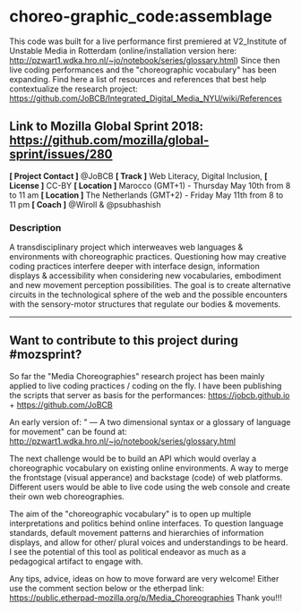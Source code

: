 # choreo-graphic_code:assemblage
This code was built for a live performance first premiered at V2_Institute of Unstable Media in Rotterdam (online/installation version here: http://pzwart1.wdka.hro.nl/~jo/notebook/series/glossary.html)
Since then live coding performances and the "choreographic vocabulary" has been expanding. 
Find here a list of resources and references that best help contextualize the research project: https://github.com/JoBCB/Integrated_Digital_Media_NYU/wiki/References

## Link to Mozilla Global Sprint 2018: https://github.com/mozilla/global-sprint/issues/280

**[ Project Contact ]** @JoBCB
**[ Track ]** Web Literacy, Digital Inclusion, 
**[ License ]** CC-BY
**[ Location ]** Marocco (GMT+1)  - Thursday May 10th from 8 to 11 am
**[ Location ]** The Netherlands (GMT+2)   - Friday May 11th from 8 to 11 pm
**[ Coach ]** @Wiroll & @psubhashish 

### Description
A transdisciplinary project which interweaves web languages & environments with choreographic practices. Questioning how may creative coding practices interfere deeper with interface design, information displays & accessibility when considering new vocabularies, embodiment and new movement perception possibilities. The goal is to create alternative circuits in the technological sphere of the web and the possible encounters with the sensory-motor structures that regulate our bodies & movements. 
***

## Want to contribute to this project during #mozsprint?

So far the "Media Choreographies" research project has been mainly applied to live coding practices / coding on the fly. I have been publishing the scripts that server as basis for the performances: https://jobcb.github.io + https://github.com/JoBCB

An early version of: " — A two dimensional syntax or a glossary of language for movement" can be found at: http://pzwart1.wdka.hro.nl/~jo/notebook/series/glossary.html

The next challenge would be to build an API which would overlay a choreographic vocabulary on existing online environments. A way to merge the frontstage (visual apperance) and backstage (code) of web platforms. Different users would be able to live code using the web console and create their own web choreographies.

The aim of the "choreographic vocabulary" is to open up multiple interpretations and politics behind online interfaces. To question language standards, default movement patterns and hierarchies of information displays, and allow for other/ plural voices and understandings to be heard. I see the potential of this tool as political endeavor as much as a pedagogical artifact to engage with.

Any tips, advice, ideas on how to move forward are very welcome! Either use the comment section below or the etherpad link: https://public.etherpad-mozilla.org/p/Media_Choreographies
Thank you!!!
